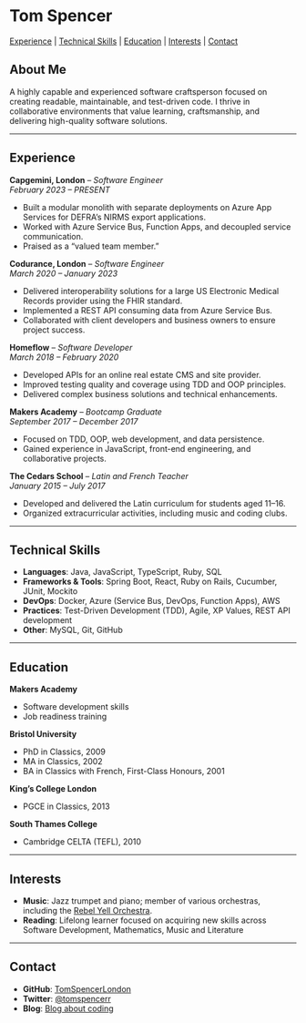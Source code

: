 # Tom Spencer

[Experience](#experience) | [Technical Skills](#technical-skills) | [Education](#education) | [Interests](#interests) | [Contact](#contact)

## About Me

A highly capable and experienced software craftsperson focused on creating readable, maintainable, and test-driven code. I thrive in collaborative environments that value learning, craftsmanship, and delivering high-quality software solutions.

---

## Experience

**Capgemini, London** – *Software Engineer*  
_February 2023 – PRESENT_  
- Built a modular monolith with separate deployments on Azure App Services for DEFRA’s NIRMS export applications.  
- Worked with Azure Service Bus, Function Apps, and decoupled service communication.  
- Praised as a “valued team member.”

**Codurance, London** – *Software Engineer*  
_March 2020 – January 2023_  
- Delivered interoperability solutions for a large US Electronic Medical Records provider using the FHIR standard.  
- Implemented a REST API consuming data from Azure Service Bus.  
- Collaborated with client developers and business owners to ensure project success.

**Homeflow** – *Software Developer*  
_March 2018 – February 2020_  
- Developed APIs for an online real estate CMS and site provider.  
- Improved testing quality and coverage using TDD and OOP principles.  
- Delivered complex business solutions and technical enhancements.

**Makers Academy** – *Bootcamp Graduate*  
_September 2017 – December 2017_  
- Focused on TDD, OOP, web development, and data persistence.  
- Gained experience in JavaScript, front-end engineering, and collaborative projects.

**The Cedars School** – *Latin and French Teacher*  
_January 2015 – July 2017_  
- Developed and delivered the Latin curriculum for students aged 11–16.  
- Organized extracurricular activities, including music and coding clubs.

---

## Technical Skills

- **Languages**: Java, JavaScript, TypeScript, Ruby, SQL  
- **Frameworks & Tools**: Spring Boot, React, Ruby on Rails, Cucumber, JUnit, Mockito  
- **DevOps**: Docker, Azure (Service Bus, DevOps, Function Apps), AWS  
- **Practices**: Test-Driven Development (TDD), Agile, XP Values, REST API development  
- **Other**: MySQL, Git, GitHub

---

## Education

**Makers Academy**
- Software development skills
- Job readiness training

**Bristol University**  
- PhD in Classics, 2009  
- MA in Classics, 2002  
- BA in Classics with French, First-Class Honours, 2001  

**King’s College London**  
- PGCE in Classics, 2013  

**South Thames College**  
- Cambridge CELTA (TEFL), 2010  

---

## Interests

- **Music**: Jazz trumpet and piano; member of various orchestras, including the [Rebel Yell Orchestra](https://www.youtube.com/watch?v=oY3XAV5X0cs).  
- **Reading**: Lifelong learner focused on acquiring new skills across Software Development, Mathematics, Music and Literature

---

## Contact

- **GitHub**: [TomSpencerLondon](https://github.com/TomSpencerLondon)  
- **Twitter**: [@tomspencerr](https://twitter.com/TomSpencerr/media)  
- **Blog**: [Blog about coding](https://tomspencerlondon.com/)
